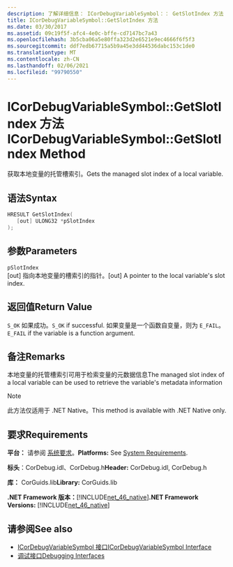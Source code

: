 ```yaml
---
description: 了解详细信息： ICorDebugVariableSymbol：： GetSlotIndex 方法
title: ICorDebugVariableSymbol::GetSlotIndex 方法
ms.date: 03/30/2017
ms.assetid: 09c19f5f-afc4-4e0c-bffe-cd7147bc7a43
ms.openlocfilehash: 3b5cba06a5e80ffa323d2e6521e9ec4666f6f5f3
ms.sourcegitcommit: ddf7edb67715a5b9a45e3dd44536dabc153c1de0
ms.translationtype: MT
ms.contentlocale: zh-CN
ms.lasthandoff: 02/06/2021
ms.locfileid: "99790550"
---
```

# <a name="icordebugvariablesymbolgetslotindex-method"></a><span data-ttu-id="e4604-103">ICorDebugVariableSymbol::GetSlotIndex 方法</span><span class="sxs-lookup"><span data-stu-id="e4604-103">ICorDebugVariableSymbol::GetSlotIndex Method</span></span>

<span data-ttu-id="e4604-104">获取本地变量的托管槽索引。</span><span class="sxs-lookup"><span data-stu-id="e4604-104">Gets the managed slot index of a local variable.</span></span>  
  
## <a name="syntax"></a><span data-ttu-id="e4604-105">语法</span><span class="sxs-lookup"><span data-stu-id="e4604-105">Syntax</span></span>  
  
```cpp  
HRESULT GetSlotIndex(  
   [out] ULONG32 *pSlotIndex  
);  
```  
  
## <a name="parameters"></a><span data-ttu-id="e4604-106">参数</span><span class="sxs-lookup"><span data-stu-id="e4604-106">Parameters</span></span>  

 `pSlotIndex`  
 <span data-ttu-id="e4604-107">[out] 指向本地变量的槽索引的指针。</span><span class="sxs-lookup"><span data-stu-id="e4604-107">[out] A pointer to the local variable's slot index.</span></span>  
  
## <a name="return-value"></a><span data-ttu-id="e4604-108">返回值</span><span class="sxs-lookup"><span data-stu-id="e4604-108">Return Value</span></span>  

 <span data-ttu-id="e4604-109">`S_OK` 如果成功。</span><span class="sxs-lookup"><span data-stu-id="e4604-109">`S_OK` if successful.</span></span> <span data-ttu-id="e4604-110">如果变量是一个函数自变量，则为 `E_FAIL`。</span><span class="sxs-lookup"><span data-stu-id="e4604-110">`E_FAIL` if the variable is a function argument.</span></span>  
  
## <a name="remarks"></a><span data-ttu-id="e4604-111">备注</span><span class="sxs-lookup"><span data-stu-id="e4604-111">Remarks</span></span>  

 <span data-ttu-id="e4604-112">本地变量的托管槽索引可用于检索变量的元数据信息</span><span class="sxs-lookup"><span data-stu-id="e4604-112">The managed slot index of a local variable can be used to retrieve the variable's metadata information</span></span>  
  
> [!NOTE]
> <span data-ttu-id="e4604-113">此方法仅适用于 .NET Native。</span><span class="sxs-lookup"><span data-stu-id="e4604-113">This method is available with .NET Native only.</span></span>  
  
## <a name="requirements"></a><span data-ttu-id="e4604-114">要求</span><span class="sxs-lookup"><span data-stu-id="e4604-114">Requirements</span></span>  

 <span data-ttu-id="e4604-115">**平台：** 请参阅 [系统要求](../../get-started/system-requirements.md)。</span><span class="sxs-lookup"><span data-stu-id="e4604-115">**Platforms:** See [System Requirements](../../get-started/system-requirements.md).</span></span>  
  
 <span data-ttu-id="e4604-116">**标头**：CorDebug.idl、CorDebug.h</span><span class="sxs-lookup"><span data-stu-id="e4604-116">**Header:** CorDebug.idl, CorDebug.h</span></span>  
  
 <span data-ttu-id="e4604-117">**库：** CorGuids.lib</span><span class="sxs-lookup"><span data-stu-id="e4604-117">**Library:** CorGuids.lib</span></span>  
  
 <span data-ttu-id="e4604-118">**.NET Framework 版本：**[!INCLUDE[net_46_native](../../../../includes/net-46-native-md.md)]</span><span class="sxs-lookup"><span data-stu-id="e4604-118">**.NET Framework Versions:** [!INCLUDE[net_46_native](../../../../includes/net-46-native-md.md)]</span></span>  
  
## <a name="see-also"></a><span data-ttu-id="e4604-119">请参阅</span><span class="sxs-lookup"><span data-stu-id="e4604-119">See also</span></span>

- [<span data-ttu-id="e4604-120">ICorDebugVariableSymbol 接口</span><span class="sxs-lookup"><span data-stu-id="e4604-120">ICorDebugVariableSymbol Interface</span></span>](icordebugvariablesymbol-interface.md)
- [<span data-ttu-id="e4604-121">调试接口</span><span class="sxs-lookup"><span data-stu-id="e4604-121">Debugging Interfaces</span></span>](debugging-interfaces.md)
